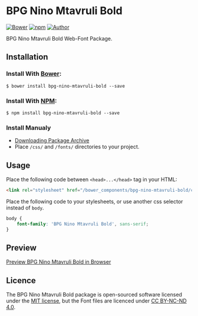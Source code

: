 # BPG Nino Mtavruli Bold

[![Bower](https://img.shields.io/bower/v/bpg-nino-mtavruli-bold.svg)](http://bower.io/search/?q=bpg-nino-mtavruli-bold)
[![npm](https://img.shields.io/npm/v/bpg-nino-mtavruli-bold.svg)](https://www.npmjs.com/package/bpg-nino-mtavruli-bold)
[![Author](https://img.shields.io/badge/Font_Author-Besarion_Gugushvili-blue.svg)](https://github.com/web-fonts/bpg-nino-mtavruli-bold)

BPG Nino Mtavruli Bold Web-Font Package.

## Installation

### Install With [Bower](http://bower.io):

```
$ bower install bpg-nino-mtavruli-bold --save
```

### Install With [NPM](https://www.npmjs.com):

```
$ npm install bpg-nino-mtavruli-bold --save
```

### Install Manualy

* [Downloading Package Archive](https://github.com/web-fonts/bpg-nino-mtavruli-bold/archive/master.zip)
* Place `/css/` and `/fonts/` directories to your project.

## Usage

Place the following code between `<head>...</head>` tag in your HTML:

```html
<link rel="stylesheet" href="/bower_components/bpg-nino-mtavruli-bold/css/bpg-nino-mtavruli-bold.css">
```

Place the following code to your stylesheets, or use another css selector instead of `body`.

```css
body {
    font-family: 'BPG Nino Mtavruli Bold', sans-serif;
}
```

## Preview

[Preview BPG Nino Mtavruli Bold in Browser](http://web-fonts.ge/bpg-nino-mtavruli-bold)

## Licence

The BPG Nino Mtavruli Bold package is open-sourced software licensed under the [MIT license](http://opensource.org/licenses/MIT), but the Font files are licenced under [CC BY-NC-ND 4.0](http://creativecommons.org/licenses/by-nc-nd/4.0/).